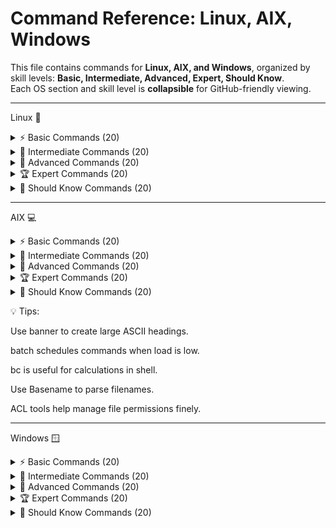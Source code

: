 # Command Reference: Linux, AIX, Windows

This file contains commands for **Linux, AIX, and Windows**, organized by skill levels: **Basic, Intermediate, Advanced, Expert, Should Know**.  
Each OS section and skill level is **collapsible** for GitHub-friendly viewing.

---


Linux 🐧
<details> <summary>⚡ Basic Commands (20)</summary>


1. `ls` : List directory contents  
2. `pwd` : Print working directory  
3. `cd <dir>` : Change directory  
4. `cp <src> <dest>` : Copy files/directories  
5. `mv <src> <dest>` : Move/rename files  
6. `rm <file>` : Remove files  
7. `mkdir <dir>` : Create a directory  
8. `rmdir <dir>` : Remove empty directory  
9. `cat <file>` : Display file contents  
10. `echo <text>` : Print text  
11. `touch <file>` : Create empty file  
12. `whoami` : Show current user  
13. `date` : Show system date/time  
14. `uptime` : Show system uptime  
15. `df -h` : Disk usage in human-readable format  
16. `du -sh <dir>` : Show directory size  
17. `free -h` : Show memory usage  
18. `uname -a` : Display system info  
19. `hostname` : Show system hostname  
20. `man <command>` : Show manual page  

## 💡 Tips:
- Use ls -la to list all files including hidden with permissions.
- Use tab key for autocompletion.
- cd .. moves up one directory.
- Commands are case-sensitive.
- Use man <command> to learn about options.

</details>
<details> <summary>🔧 Intermediate Commands (20)</summary>

1. `grep <pattern> <file>` : Search for text in files  
2. `awk '{print $1}' <file>` : Text processing  
3. `sed 's/old/new/g' <file>` : Stream editor replacement  
4. `cut -d':' -f1 <file>` : Extract columns  
5. `sort <file>` : Sort file content  
6. `uniq <file>` : Remove duplicates  
7. `diff <file1> <file2>` : Compare files  
8. `wc -l <file>` : Count lines  
9. `head -n 10 <file>` : Show first 10 lines  
10. `tail -f <file>` : Monitor file in real-time  
11. `crontab -l` : List cron jobs  
12. `crontab -e` : Edit cron jobs  
13. `rsync -av <src> <dest>` : Sync files/directories  
14. `ping <host>` : Check connectivity  
15. `netstat -tuln` : Show active network connections  
16. `lsof -i :<port>` : Open files by port  
17. `df -Th` : Disk usage with filesystem type  
18. `systemctl status <service>` : Check service status  
19. `git status` : Check git repository status  
20. `docker ps` : List running containers  

💡 Tips:

Use sudo !! to rerun last command as root.
grep -i for case-insensitive searches.
Use curl -O to save file with original name.
Use tar -xvf to extract archives.
Monitor system with htop if installed.

</details>
<details> <summary>🚀 Advanced Commands (20)</summary>
  
1. `tcpdump -i <interface>` : Capture network traffic  
2. `traceroute <host>` : Trace route to host  
3. `nmap <host>` : Network scanning  
4. `iptables -L` : List firewall rules  
5. `chmod -R 755 <dir>` : Recursive permissions  
6. `chown -R user:group <dir>` : Recursive ownership  
7. `mount -t <fs> <device> <mountpoint>` : Mount filesystem  
8. `umount <mountpoint>` : Unmount filesystem  
9. `ssh-keygen` : Generate SSH keys  
10. `ssh-copy-id user@host` : Copy SSH key to host  
11. `scp -r <dir> user@host:<dest>` : Copy recursively  
12. `sftp user@host` : Secure file transfer  
13. `systemctl enable <service>` : Enable service  
14. `systemctl disable <service>` : Disable service  
15. `strace <command>` : Trace system calls  
16. `ltrace <command>` : Trace library calls  
17. `vmstat` : Monitor virtual memory  
18. `iostat` : Disk I/O statistics  
19. `sar -u 1 3` : CPU usage stats  
20. `docker exec -it <container> /bin/bash` : Access container  

💡 Tips:

Use iptables-save to back up firewall rules.

strace -p <pid> to attach to running process.

Use rsync -z to compress data during transfer.

Use awk to perform complex data extractions.

Use systemctl status to check service health.

</details>
<details> <summary>🏆 Expert Commands (20)</summary>

1. `perf top` : Performance profiling  
2. `perf record` : Record performance data  
3. `tcpdump -nn -vvv` : Detailed packet capture  
4. `auditctl -l` : List audit rules  
5. `ausearch -m avc` : Search audit logs  
6. `iptables-save` : Save firewall rules  
7. `rsync --delete -avz <src> <dest>` : Advanced sync  
8. `systemctl mask <service>` : Mask service  
9. `systemctl unmask <service>` : Unmask service  
10. `docker network inspect <network>` : Inspect Docker network  
11. `docker volume ls` : List Docker volumes  
12. `docker-compose up -d` : Start containers in background  
13. `journalctl -u <service>` : Logs for a service  
14. `nmcli dev status` : Network manager status  
15. `ethtool <interface>` : Network interface info  
16. `strace -p <pid>` : Trace live process  
17. `tcpdump -i any port 80` : Monitor HTTP traffic  
18. `watch -n 5 <command>` : Run command every 5 seconds  
19. `nc -l -p <port>` : Listen on port  
20. `curl -O <url>` : Download file  

💡 Tips:

Use perf record and perf report for profiling.

Combine ss with filters for deep socket inspection.

Use bpftrace scripts for custom kernel probes.

tcpdump requires root privileges.

ip is preferred over deprecated ifconfig.

</details>
<details> <summary>📘 Should Know Commands (20)</summary>
  
1. `alias ll='ls -la'` : Create alias  
2. `unalias ll` : Remove alias  
3. `export VAR=value` : Set environment variable  
4. `env` : List environment variables  
5. `source <file>` : Run script in current shell  
6. `basename <path>` : Get filename  
7. `dirname <path>` : Get directory path  
8. `readlink -f <file>` : Get absolute path  
9. `uptime` : Show system uptime  
10. `hostnamectl` : Host information  
11. `df -i` : Check inode usage  
12. `lsblk` : List block devices  
13. `blkid` : Show UUID of devices  
14. `mount | column -t` : Pretty mount info  
15. `du -ah <dir>` : Disk usage  
16. `free -m` : Memory usage in MB  
17. `journalctl --since today` : Today's logs  
18. `systemctl list-units --type=service` : List services  
19. `crontab -l -u <user>` : List user's cron jobs  
20. `history | grep <command>` : Search command history  

💡 Tips:

Use watch to monitor changes live.

Combine getent with grep to filter database entries.

pkill for terminating multiple related processes.

Use jobs, fg, bg to manage shell jobs.

Regularly check logs with journalctl.

</details>

---

AIX 💻
<details> <summary>⚡ Basic Commands (20)</summary>


1. `ls` : List directory contents  
2. `pwd` : Print working directory  
3. `cd <dir>` : Change directory  
4. `cp <src> <dest>` : Copy files  
5. `mv <src> <dest>` : Move/rename files  
6. `rm <file>` : Remove file  
7. `mkdir <dir>` : Create directory  
8. `rmdir <dir>` : Remove empty directory  
9. `cat <file>` : View file  
10. `more <file>` : View file page by page  
11. `head -n 10 <file>` : First 10 lines  
12. `tail -n 10 <file>` : Last 10 lines  
13. `touch <file>` : Create empty file  
14. `whoami` : Show user  
15. `date` : Show date/time  
16. `uname -a` : System info  
17. `oslevel -s` : Show AIX OS version  
18. `errpt` : Display system errors  
19. `uptime` : Show uptime  
20. `lsattr -El <device>` : Show device attributes  

💡 Tips:

Use ls -l for detailed list with permissions.

smit is useful for admin tasks via GUI.

Use file to quickly know file type.

Use more to scroll through large files.

man pages contain detailed command info.

</details>
<details> <summary>🔧 Intermediate Commands (20)</summary>

1. `lssrc -a` : Show subsystem status  
2. `startsrc -s <subsystem>` : Start subsystem  
3. `stopsrc -s <subsystem>` : Stop subsystem  
4. `lsdev -Cc disk` : List disks  
5. `cfgmgr` : Configure new devices  
6. `mount` : Show mounted filesystems  
7. `df -g` : Disk usage  
8. `du -sk <dir>` : Directory size in KB  
9. `lsps -a` : Show paging spaces  
10. `migratepv` : Move data between PVs  
11. `errpt -a` : Detailed error report  
12. `cron` : Schedule jobs  
13. `crontab -l` : List cron jobs  
14. `lsitab` : Show inittab entries  
15. `topas` : Real-time performance monitor  
16. `vmstat 1 5` : Memory and CPU stats  
17. `netstat -rn` : Routing table  
18. `ping <host>` : Test network  
19. `traceroute <host>` : Trace route  
20. `smit` : AIX management interface  

💡 Tips:

Use lslpp -L | grep <package> to find specific software.

errpt -a gives detailed error info.

Combine lsvg and lslv to understand storage.

ping -c 4 for limited ping count.

Use netstat -rn for route table.

</details>
<details> <summary>🚀 Advanced Commands (20)</summary>
1. `mksysb` : Create system backup  
2. `alt_disk_install` : Alternate disk installation  
3. `bosboot` : Rebuild boot image  
4. `chdev -l <device>` : Change device attributes  
5. `lsvg` : List volume groups  
6. `lsvg -p <vg>` : Show PVs in VG  
7. `lsvg -l <vg>` : Show LV in VG  
8. `migratevg` : Move PVs in VG  
9. `lspv` : Show physical volumes  
10. `extendvg` : Add PV to VG  
11. `reducevg` : Remove PV from VG  
12. `cfgmgr -v` : Reconfigure devices  
13. `errpt -c` : Count errors  
14. `snap -p` : Snapshot for diagnostics  
15. `chgip` : Change IP address  
16. `ifconfig -a` : Network interface info  
17. `chss` : Change subsystem attributes  
18. `lsuser <user>` : Show user info  
19. `passwd <user>` : Change user password  
20. `exportvg` : Export volume group  

💡 Tips:

aixpert helps harden security.

Use alt_disk_copy for backup.

adb can debug core dumps.

acctcms helps analyze command usage.

bindprocessor optimizes CPU usage.

</details>
<details> <summary>🏆 Expert Commands (20)</summary>

1. `alt_disk_install` : Install OS on alternate disk  
2. `bosboot -ad /dev/hd5` : Rebuild boot image  
3. `mksysb -i /dev/rmt0` : Create bootable backup  
4. `lsattr -El <device> -a attribute` : Check attributes  
5. `chdev -l <device> -a attribute=value` : Modify device  
6. `mkvg -y <vgname> <hdisk>` : Create volume group  
7. `mklv` : Create logical volume  
8. `mirrorvg` : Mirror VG for redundancy  
9. `syncvg` : Sync mirrored VG  
10. `reducevg` : Reduce VG size  
11. `bootlist -m normal -o <device>` : Set boot device  
12. `errpt -a -s <date>` : Error report for specific date  
13. `lsvg -o` : Active volume groups  
14. `lscfg -vp` : Detailed device config  
15. `dump -0u -f /dev/rmt0 /dev/<lv>` : Backup LV  
16. `restore -ivf /dev/rmt0` : Restore LV  
17. `tracepath <host>` : Trace route  
18. `sar -u 1 10` : CPU stats  
19. `lsof -i` : Open files  
20. `netstat -an | grep <port>` : Network connections  

💡 Tips:

Use certcreate and certget for certificate management.

errlg -n to view recent errors.

Use filemon to track file/system I/O.

fastboot requires no other users logged in.

Use getconf before scripts for environment info.

</details>
<details> <summary>📘 Should Know Commands (20)</summary>

1. `ls -ltr` : List files by time  
2. `df -k` : Disk usage in KB  
3. `du -h` : Directory usage human-readable  
4. `cat /etc/passwd` : View users  
5. `cat /etc/group` : View groups  
6. `finger <user>` : User info  
7. `who` : Logged-in users  
8. `w` : Show login sessions  
9. `uptime` : System uptime  
10. `hostname` : Hostname  
11. `ifconfig` : Network interfaces  
12. `netstat -i` : Interface statistics  
13. `traceroute` : Trace path to host  
14. `ping` : Network test  
15. `scp` : Secure copy  
16. `sftp` : Secure file transfer  
17. `chmod` : Change permissions  
18. `chown` : Change ownership  
19. `alias` : Set command alias  
20. `history` : Command history  

</details>

💡 Tips:

Use banner to create large ASCII headings.

batch schedules commands when load is low.

bc is useful for calculations in shell.

Use Basename to parse filenames.

ACL tools help manage file permissions finely.

</details>

----
Windows 🪟
<details> <summary>⚡ Basic Commands (20)</summary>

1. `dir` : List directory contents  
2. `cd <dir>` : Change directory  
3. `copy <src> <dest>` : Copy files  
4. `move <src> <dest>` : Move files  
5. `del <file>` : Delete files  
6. `mkdir <dir>` : Create directory  
7. `rmdir <dir>` : Remove directory  
8. `type <file>` : Display file contents  
9. `echo <text>` : Print text  
10. `cls` : Clear screen  
11. `whoami` : Show current user  
12. `date` : Show date  
13. `time` : Show time  
14. `tasklist` : List processes  
15. `taskkill /PID <pid>` : Kill process  
16. `ipconfig` : Network configuration  
17. `ping <host>` : Test connectivity  
18. `systeminfo` : System information  
19. `net user` : List users  
20. `ver` : Windows version  

💡 Tips:

Use dir /a to list hidden files.

Use tasklist and taskkill to manage processes.

Use ipconfig /all for detailed network info.

Use help to learn about commands.

cls clears the console screen.

</details>
<details> <summary>🔧 Intermediate Commands (20)</summary>

1. `chkdsk` : Check disk  
2. `sfc /scannow` : System file check  
3. `diskpart` : Disk partitioning  
4. `netstat -an` : Network stats  
5. `tasklist /svc` : Processes with services  
6. `wmic cpu get name` : CPU info  
7. `wmic memorychip get capacity` : Memory info  
8. `powershell` : Launch PowerShell  
9. `Get-Process` : List processes (PowerShell)  
10. `Get-Service` : List services (PowerShell)  
11. `Stop-Service <name>` : Stop service  
12. `Start-Service <name>` : Start service  
13. `Set-ExecutionPolicy RemoteSigned` : PowerShell policy  
14. `Get-EventLog -LogName System` : Event logs  
15. `gpupdate /force` : Refresh group policy  
16. `net localgroup` : List local groups  
17. `net share` : List shared resources  
18. `shutdown /s /t 0` : Shutdown immediately  
19. `shutdown /r /t 0` : Restart immediately  
20. `whoami /groups` : Show group membership  

💡 Tips:

Use tracert to diagnose routing problems.

Use netstat -an for all connections.

schtasks to automate jobs.

sfc /scannow repairs system files.

sc to view and manage services.

</details>
<details> <summary>🚀 Advanced Commands (20)</summary>

1. `Get-WmiObject Win32_OperatingSystem` : OS info (PowerShell)  
2. `Get-WmiObject Win32_ComputerSystem` : System info  
3. `Get-Process | Sort-Object CPU -Descending` : Top CPU processes  
4. `Get-Process | Sort-Object WS -Descending` : Top memory processes  
5. `Get-Service | Where-Object {$_.Status -eq "Running"}` : Running services  
6. `Get-EventLog -LogName Application -Newest 50` : Recent events  
7. `robocopy <src> <dest>` : Advanced file copy  
8. `diskpart list disk` : List disks  
9. `diskpart select disk <n>` : Select disk  
10. `diskpart clean` : Clean disk  
11. `Get-ADUser <name>` : AD user info  
12. `Get-ADGroup <name>` : AD group info  
13. `Get-ADComputer <name>` : AD computer info  
14. `netstat -ano` : Network with PID  
15. `taskkill /F /PID <pid>` : Force kill process  
16. `powershell -Command "Restart-Service <name>"` : Restart service  
17. `schtasks /query` : List scheduled tasks  
18. `schtasks /run /TN <taskname>` : Run scheduled task  
19. `Get-ChildItem -Recurse` : Recursive file listing  
20. `icacls <file>` : Show file permissions  

💡 Tips:

Use PowerShell for automation.

Get-Help is the best friend.

Use Format-Table to beautify output.

Invoke-WebRequest for REST calls.

Always check script execution policies.

</details>
<details> <summary>🏆 Expert Commands (20)</summary>

1. `Get-Process | Where-Object {$_.CPU -gt 100}` : High CPU processes  
2. `Get-WmiObject Win32_Service | Where-Object {$_.StartMode -eq "Auto"}` : Auto services  
3. `Get-EventLog -LogName Security -Newest 100` : Security logs  
4. `Get-ADReplicationFailure` : AD replication issues  
5. `repadmin /showrepl` : AD replication status  
6. `Get-ADDomainController -Filter *` : List DCs  
7. `Get-ADForest` : AD forest info  
8. `netsh interface ip show config` : Network config  
9. `netsh advfirewall show allprofiles` : Firewall status  
10. `Get-HotFix` : Installed updates  
11. `Enable-PSRemoting -Force` : PowerShell remoting  
12. `Invoke-Command -ComputerName <host> -ScriptBlock { <cmd> }` : Remote execution  
13. `New-PSSession -ComputerName <host>` : Create remote session  
14. `Enter-PSSession <session>` : Enter remote session  
15. `Exit-PSSession` : Exit remote session  
16. `Get-Process | Export-Csv processes.csv` : Export processes  
17. `Get-Service | Export-Csv services.csv` : Export services  
18. `Get-EventLog -LogName System | Export-Csv systemlogs.csv` : Export logs  
19. `Set-ExecutionPolicy Bypass -Scope Process` : Temporary bypass policy  
20. `Start-Process powershell -Verb RunAs` : Run PowerShell as admin  

💡 Tips:

Remote management via PowerShell is powerful.

Regularly back up PowerShell transcript.

Active Directory module is a must for admins.

Use Measure-Command to benchmark.

Registry manipulation requires caution.

</details>
<details> <summary>📘 Should Know Commands (20)</summary>

1. `cls` : Clear console  
2. `echo %USERNAME%` : Current user  
3. `echo %COMPUTERNAME%` : Computer name  
4. `systeminfo | findstr /B /C:"OS Name" /C:"OS Version"` : OS info  
5. `whoami /priv` : Privileges  
6. `whoami /groups` : Groups  
7. `netstat -r` : Routing table  
8. `ping <host> -n 4` : Ping with 4 attempts  
9. `tracert <host>` : Trace route  
10. `ipconfig /all` : Detailed network info  
11. `getmac` : MAC addresses  
12. `nslookup <host>` : DNS lookup  
13. `arp -a` : ARP table  
14. `tasklist /m` : Modules loaded by tasks  
15. `shutdown /i` : GUI shutdown  
16. `gpresult /R` : Group policy result  
17. `driverquery` : List drivers  
18. `systeminfo` : System info  
19. `fsutil fsinfo drives` : List drives  
20. `chkdsk /f` : Fix disk errors  

💡 Tips:

Use wmic for deep Windows queries.

robocopy is superior for batch file copies.

Enable-PSRemoting is critical for remote admin.

Regularly chkdsk for disk health.

netsh provides granular network controls.

</details>

